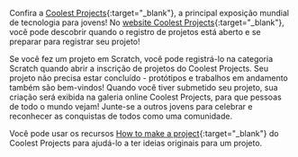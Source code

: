 Confira a [Coolest Projects](https://coolestprojects.org/){:target="_blank"}, a principal exposição mundial de tecnologia para jovens! No [website Coolest Projects](https://coolestprojects.org/){:target="_blank"}, você pode descobrir quando o registro de projetos está aberto e se preparar para registrar seu projeto!

Se você fez um projeto em Scratch, você pode registrá-lo na categoria Scratch quando abrir a inscrição de projetos do Coolest Projects. Seu projeto não precisa estar concluído - protótipos e trabalhos em andamento também são bem-vindos! Quando você tiver submetido seu projeto, sua criação será exibida na galeria online Coolest Projects, para que pessoas de todo o mundo vejam! Junte-se a outros jovens para celebrar e reconhecer as conquistas de todos como uma comunidade.

Você pode usar os recursos [How to make a project](https://coolestprojects.org/2020/03/31/how-to-make-a-project-workbook-and-additional-resources/){:target="_blank"} do Coolest Projects para ajudá-lo a ter ideias originais para um projeto.
